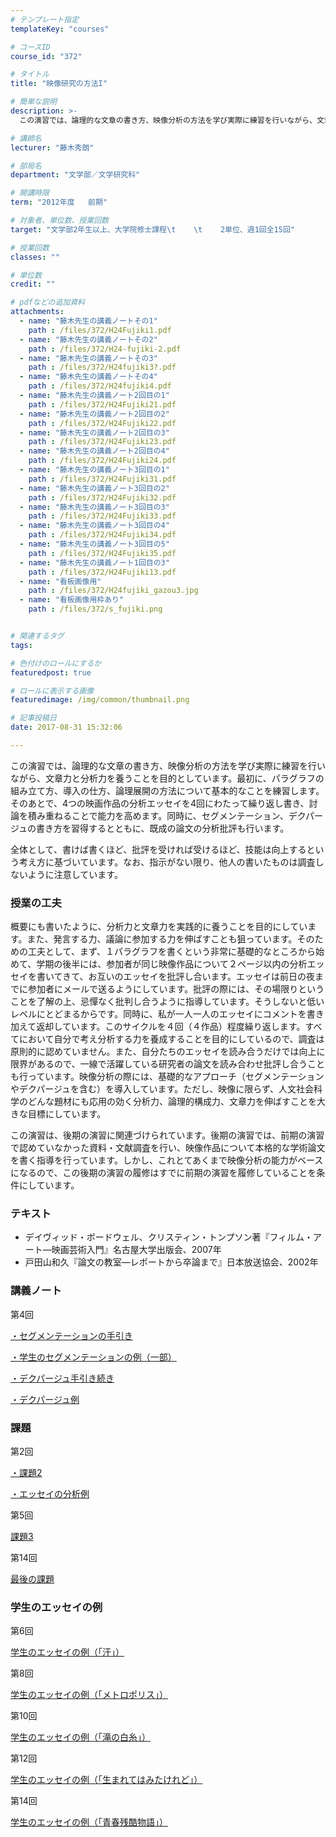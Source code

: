 ```yaml
---
# テンプレート指定
templateKey: "courses"

# コースID
course_id: "372"

# タイトル
title: "映像研究の方法I"

# 簡単な説明
description: >-
  この演習では、論理的な文章の書き方、映像分析の方法を学び実際に練習を行いながら、文章力と分析力を養うことを目的としています。最初に、パラグラフの組み立て方、導入の仕方、論理展開の方法について基本的なこ...

# 講師名
lecturer: "藤木秀朗"

# 部局名
department: "文学部／文学研究科"

# 開講時限
term: "2012年度	前期"

# 対象者、単位数、授業回数
target: "文学部2年生以上、大学院修士課程\t    \t    2単位、週1回全15回"

# 授業回数
classes: ""

# 単位数
credit: ""

# pdfなどの追加資料
attachments: 
  - name: "藤木先生の講義ノートその1" 
    path : /files/372/H24Fujiki1.pdf
  - name: "藤木先生の講義ノートその2" 
    path : /files/372/H24-fujiki-2.pdf
  - name: "藤木先生の講義ノートその3" 
    path : /files/372/H24fujiki3?.pdf
  - name: "藤木先生の講義ノートその4" 
    path : /files/372/H24fujiki4.pdf
  - name: "藤木先生の講義ノート2回目の1" 
    path : /files/372/H24Fujiki21.pdf
  - name: "藤木先生の講義ノート2回目の2" 
    path : /files/372/H24Fujiki22.pdf
  - name: "藤木先生の講義ノート2回目の3" 
    path : /files/372/H24Fujiki23.pdf
  - name: "藤木先生の講義ノート2回目の4" 
    path : /files/372/H24Fujiki24.pdf
  - name: "藤木先生の講義ノート3回目の1" 
    path : /files/372/H24Fujiki31.pdf
  - name: "藤木先生の講義ノート3回目の2" 
    path : /files/372/H24Fujiki32.pdf
  - name: "藤木先生の講義ノート3回目の3" 
    path : /files/372/H24Fujiki33.pdf
  - name: "藤木先生の講義ノート3回目の4" 
    path : /files/372/H24Fujiki34.pdf
  - name: "藤木先生の講義ノート3回目の5" 
    path : /files/372/H24Fujiki35.pdf
  - name: "藤木先生の講義ノート1回目の3" 
    path : /files/372/H24Fujiki13.pdf
  - name: "看板画像用" 
    path : /files/372/H24fujiki_gazou3.jpg
  - name: "看板画像用枠あり" 
    path : /files/372/s_fujiki.png


# 関連するタグ
tags:

# 色付けのロールにするか
featuredpost: true

# ロールに表示する画像
featuredimage: /img/common/thumbnail.png

# 記事投稿日
date: 2017-08-31 15:32:06

---
```

この演習では、論理的な文章の書き方、映像分析の方法を学び実際に練習を行いながら、文章力と分析力を養うことを目的としています。最初に、パラグラフの組み立て方、導入の仕方、論理展開の方法について基本的なことを練習します。そのあとで、4つの映画作品の分析エッセイを4回にわたって繰り返し書き、討論を積み重ねることで能力を高めます。同時に、セグメンテーション、デクパージュの書き方を習得するとともに、既成の論文の分析批評も行います。

全体として、書けば書くほど、批評を受ければ受けるほど、技能は向上するという考え方に基づいています。なお、指示がない限り、他人の書いたものは調査しないように注意しています。
### 授業の工夫

概要にも書いたように、分析力と文章力を実践的に養うことを目的にしています。また、発言する力、議論に参加する力を伸ばすことも狙っています。そのための工夫として、まず、１パラグラフを書くという非常に基礎的なところから始めて、学期の後半には、参加者が同じ映像作品について２ページ以内の分析エッセイを書いてきて、お互いのエッセイを批評し合います。エッセイは前日の夜までに参加者にメールで送るようにしています。批評の際には、その場限りということを了解の上、忌憚なく批判し合うように指導しています。そうしないと低いレベルにとどまるからです。同時に、私が一人一人のエッセイにコメントを書き加えて返却しています。このサイクルを４回（４作品）程度繰り返します。すべてにおいて自分で考え分析する力を養成することを目的にしているので、調査は原則的に認めていません。また、自分たちのエッセイを読み合うだけでは向上に限界があるので、一線で活躍している研究者の論文を読み合わせ批評し合うことも行っています。映像分析の際には、基礎的なアプローチ（セグメンテーションやデクパージュを含む）を導入しています。ただし、映像に限らず、人文社会科学のどんな題材にも応用の効く分析力、論理的構成力、文章力を伸ばすことを大きな目標にしています。

この演習は、後期の演習に関連づけられています。後期の演習では、前期の演習で認めていなかった資料・文献調査を行い、映像作品について本格的な学術論文を書く指導を行っています。しかし、これとてあくまで映像分析の能力がベースになるので、この後期の演習の履修はすでに前期の演習を履修していることを条件にしています。

### テキスト

  * デイヴィッド・ボードウェル、クリスティン・トンプソン著『フィルム・アート—映画芸術入門』名古屋大学出版会、2007年
  * 戸田山和久『論文の教室—レポートから卒論まで』日本放送協会、2002年

### 講義ノート

第4回


[・セグメンテーションの手引き](/files/372/H24Fujiki1.pdf) 


[・学生のセグメンテーションの例（一部）](/files/372/H24-fujiki-2.pdf) 


[・デクパージュ手引き続き](/files/372/H24Fujiki13.pdf) 


[・デクパージュ例](/files/372/H24fujiki4.pdf) 
### 課題

第2回


[・課題2](/files/372/H24Fujiki21.pdf) 


[・エッセイの分析例](/files/372/H24Fujiki22.pdf) 

第5回


[課題3](/files/372/H24Fujiki23.pdf) 

第14回


[最後の課題](/files/372/H24Fujiki24.pdf) 

### 学生のエッセイの例

第6回


[学生のエッセイの例（「汗」）](/files/372/H24Fujiki31.pdf) 

第8回


[学生のエッセイの例（「メトロポリス」）](/files/372/H24Fujiki32.pdf) 

第10回


[学生のエッセイの例（「滝の白糸」）](/files/372/H24Fujiki33.pdf) 

第12回


[学生のエッセイの例（「生まれてはみたけれど」）](/files/372/H24Fujiki34.pdf) 

第14回


[学生のエッセイの例（「青春残酷物語」）](/files/372/H24Fujiki35.pdf) 


